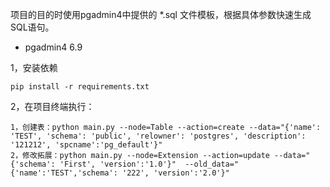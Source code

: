 项目的目的时使用pgadmin4中提供的 *.sql 文件模板，根据具体参数快速生成SQL语句。
- pgadmin4 6.9

1，安装依赖
```
pip install -r requirements.txt
```
2，在项目终端执行：
```
1，创建表：python main.py --node=Table --action=create --data="{'name': 'TEST', 'schema': 'public', 'relowner': 'postgres', 'description': '121212', 'spcname':'pg_default'}"
2，修改拓展：python main.py --node=Extension --action=update --data="{'schema': 'First', 'version':'1.0'}"  --old_data="{'name':'TEST','schema': '222', 'version':'2.0'}"
```